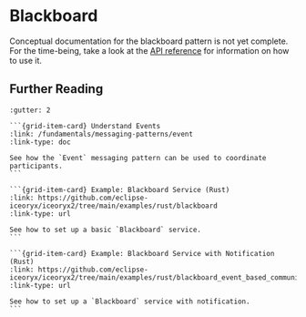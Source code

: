 # Blackboard

Conceptual documentation for the blackboard pattern is not yet complete.  
For the time-being, take a look at the [API reference](https://docs.rs/iceoryx2/latest)
for information on how to use it.

## Further Reading

````{grid} 1 1 2 3
:gutter: 2

```{grid-item-card} Understand Events
:link: /fundamentals/messaging-patterns/event
:link-type: doc

See how the `Event` messaging pattern can be used to coordinate participants.
```

```{grid-item-card} Example: Blackboard Service (Rust)
:link: https://github.com/eclipse-iceoryx/iceoryx2/tree/main/examples/rust/blackboard
:link-type: url

See how to set up a basic `Blackboard` service.
```

```{grid-item-card} Example: Blackboard Service with Notification (Rust)
:link: https://github.com/eclipse-iceoryx/iceoryx2/tree/main/examples/rust/blackboard_event_based_communication
:link-type: url

See how to set up a `Blackboard` service with notification.
```

````
